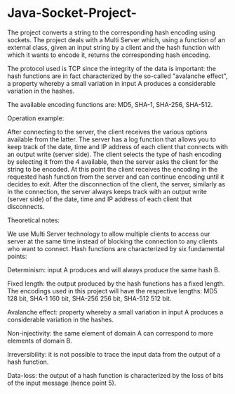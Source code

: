 # Java-Socket-Project-
The project converts a string to the corresponding hash encoding using sockets.
The project deals with a Multi Server which, using a function of an external class, given an input string by a client and the hash function with which it wants 
to encode it, returns the corresponding hash encoding.

The protocol used is TCP since the integrity of the data is important: 
the hash functions are in fact characterized by the so-called "avalanche effect",
a property whereby a small variation in input A produces a considerable variation in the hashes.

The available encoding functions are: MD5, SHA-1, SHA-256, SHA-512.

Operation example:

After connecting to the server, the client receives the various options available from the latter.
The server has a log function that allows you to keep track of the date, time and IP address of each client that connects with an output write (server side).
The client selects the type of hash encoding by selecting it from the 4 available, then the server asks the client for the string to be encoded.
At this point the client receives the encoding in the requested hash function from the server and can continue encoding until it decides to exit.
After the disconnection of the client, the server, similarly as in the connection, the server always keeps track with an output write (server side) of the date, 
time and IP address of each client that disconnects.

Theoretical notes:

We use Multi Server technology to allow multiple clients to access our server at the same time instead of blocking the connection to any clients who want to connect.
Hash functions are characterized by six fundamental points:

Determinism: input A produces and will always produce the same hash B.

Fixed length: the output produced by the hash functions has a fixed length. The encodings used in this project will have the respective lengths: 
MD5 128 bit, SHA-1 160 bit, SHA-256 256 bit, SHA-512 512 bit.

Avalanche effect: property whereby a small variation in input A produces a considerable variation in the hashes.

Non-injectivity: the same element of domain A can correspond to more elements of domain B.

Irreversibility: it is not possible to trace the input data from the output of a hash function.

Data-loss: the output of a hash function is characterized by the loss of bits of the input message (hence point 5).
